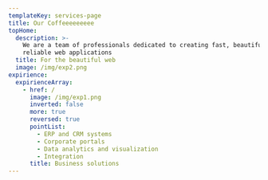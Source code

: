 ```yaml
---
templateKey: services-page
title: Our Coffeeeeeeeee
topHome:
  description: >-
    We are a team of professionals dedicated to creating fast, beautiful and
    reliable web applications
  title: For the beautiful web
  image: /img/exp2.png
expirience:
  expirienceArray:
    - href: /
      image: /img/exp1.png
      inverted: false
      more: true
      reversed: true
      pointList:
        - ERP and CRM systems
        - Corporate portals
        - Data analytics and visualization
        - Integration
      title: Business solutions
---
```


